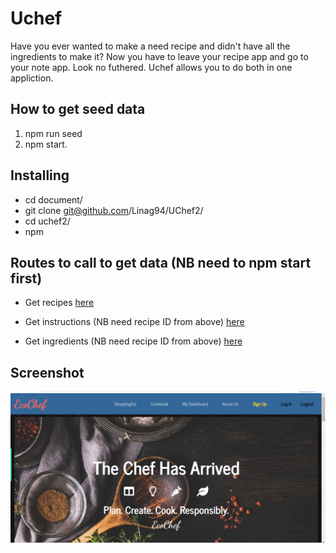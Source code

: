 # Uchef

Have you ever wanted to make a need recipe and didn't have all the ingredients to make it? Now you have to leave your recipe app and go to your note app. Look no futhered. Uchef allows you to do both in one appliction. 

## How to get seed data

1. npm run seed
2. npm start.


## Installing

* cd document/
* git clone git@github.com/Linag94/UChef2/
* cd uchef2/
* npm 


## Routes to call to get data (NB need to npm start first)

* Get recipes [here](http://localhost:3000/api/spoonacular/spooningredients/:ingredient/:numberOfResults)

* Get instructions (NB need recipe ID from above) [here](http://localhost:3000/api/spoonacular/spooninstructions/:id)

* Get ingredients (NB need recipe ID from above) [here](http://localhost:3000/api/spoonacular/spooningredients/:id)


## Screenshot

![](images\Screenshot%20(6).png)


